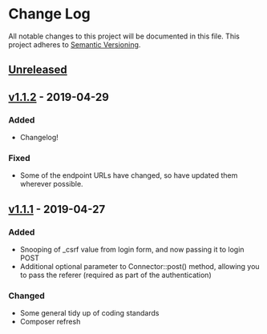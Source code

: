 # Change Log
All notable changes to this project will be documented in this file.
This project adheres to [Semantic Versioning](http://semver.org/).

## [Unreleased]

## [v1.1.2] - 2019-04-29

### Added

- Changelog!

### Fixed

- Some of the endpoint URLs have changed, so have updated them wherever possible.

## [v1.1.1] - 2019-04-27

### Added

- Snooping of _csrf value from login form, and now passing it to login POST
- Additional optional parameter to Connector::post() method, allowing you to pass the referer (required as part of the authentication)

### Changed

- Some general tidy up of coding standards
- Composer refresh

[Unreleased]: https://github.com/dawguk/php-garmin-connect/compare/v1.1.2...HEAD
[v1.1.2]: https://github.com/dawguk/php-garmin-connect/compare/v1.1.1...v1.1.2
[v1.1.1]: https://github.com/dawguk/php-garmin-connect/compare/v1.1.0...v1.1.1
